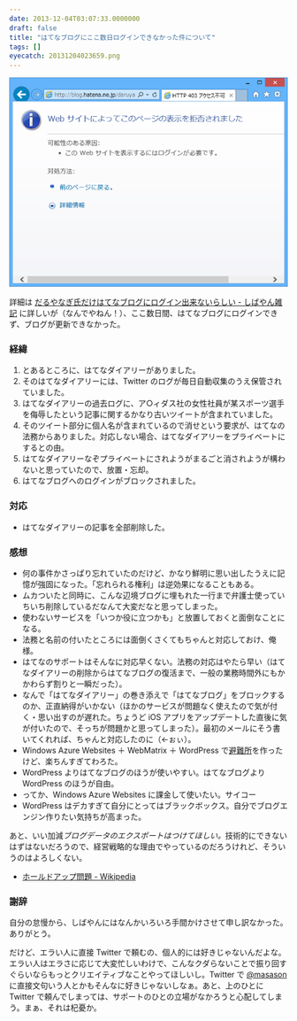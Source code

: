 ```yaml
---
date: 2013-12-04T03:07:33.0000000
draft: false
title: "はてなブログにここ数日ログインできなかった件について"
tags: []
eyecatch: 20131204023659.png
---
```

<p><span itemscope itemtype="http://schema.org/Photograph"><img src="20131204023659.png" alt="f:id:daruyanagi:20131204023659p:plain" title="f:id:daruyanagi:20131204023659p:plain" class="hatena-fotolife" itemprop="image"></span></p><p>詳細は <a href="http://shiba-yan.hatenablog.jp/entry/20131203/1386001153">&#x3060;&#x308B;&#x3084;&#x306A;&#x304E;&#x6C0F;&#x3060;&#x3051;&#x306F;&#x3066;&#x306A;&#x30D6;&#x30ED;&#x30B0;&#x306B;&#x30ED;&#x30B0;&#x30A4;&#x30F3;&#x51FA;&#x6765;&#x306A;&#x3044;&#x3089;&#x3057;&#x3044; - &#x3057;&#x3070;&#x3084;&#x3093;&#x96D1;&#x8A18;</a> に詳しいが（なんでやねん！）、ここ数日間、はてなブログにログインできず、ブログが更新できなかった。</p>

<div class="section">
<h3>経緯</h3>

<ol>
<li>とあるところに、はてなダイアリーがありました。</li>
<li>そのはてなダイアリーには、Twitter のログが毎日自動収集のうえ保管されていました。</li>
<li>はてなダイアリーの過去ログに、ア○ィダス社の女性社員が某スポーツ選手を侮辱したという記事に関するかなり古いツイートが含まれていました。</li>
<li>そのツイート部分に個人名が含まれているので消せという要求が、はてなの法務からありました。対応しない場合、はてなダイアリーをプライベートにするとの由。</li>
<li>はてなダイアリーなぞプライベートにされようがまるごと消されようが構わないと思っていたので、放置・忘却。</li>
<li>はてなブログへのログインがブロックされました。</li>
</ol>
</div>
<div class="section">
<h3>対応</h3>

<ul>
<li>はてなダイアリーの記事を全部削除した。</li>
</ul>
</div>
<div class="section">
<h3>感想</h3>

<ul>
<li>何の事件かさっぱり忘れていたのだけど、かなり鮮明に思い出したうえに記憶が強固になった。「忘れられる権利」は逆効果になることもある。</li>
<li>ムカついたと同時に、こんな辺境ブログに埋もれた一行まで弁護士使っていちいち削除しているだなんて大変だなと思ってしまった。</li>
<li>使わないサービスを「いつか役に立つかも」と放置しておくと面倒なことになる。</li>
<li>法務と名前の付いたところには面倒くさくてもちゃんと対応しておけ、俺様。</li>
<li>はてなのサポートはそんなに対応早くない。法務の対応はやたら早い（はてなダイアリーの削除からはてなブログの復活まで、一般の業務時間外にもかかわらず割りと一瞬だった）。</li>
<li>なんで「はてなダイアリー」の巻き添えで「はてなブログ」をブロックするのか、正直納得がいかない（ほかのサービスが問題なく使えたので気が付く・思い出すのが遅れた。ちょうど iOS アプリをアップデートした直後に気が付いたので、そっちが問題かと思ってしまった）。最初のメールにそう書いてくれれば、ちゃんと対応したのに（←ぉぃ）。</li>
<li>Windows Azure Websites ＋ WebMatrix ＋ WordPress で<a href="http://darulog.azurewebsites.net/">&#x907F;&#x96E3;&#x6240;</a>を作ったけど、楽ちんすぎてわろた。</li>
<li>WordPress よりはてなブログのほうが使いやすい。はてなブログより WordPress のほうが自由。</li>
<li>ってか、Windows Azure Websites に課金して使いたい。サイコー</li>
<li>WordPress はデカすぎて自分にとってはブラックボックス。自分でブログエンジン作りたい気持ちが高まった。</li>
</ul><p>あと、いい加減<i>ブログデータのエクスポートはつけてほしい。</i>技術的にできないはずはないだろうので、経営戦略的な理由でやっているのだろうけれど、そういうのはよろしくない。</p>

<ul>
<li><a href="http://ja.wikipedia.org/wiki/%E3%83%9B%E3%83%BC%E3%83%AB%E3%83%89%E3%82%A2%E3%83%83%E3%83%97%E5%95%8F%E9%A1%8C">&#x30DB;&#x30FC;&#x30EB;&#x30C9;&#x30A2;&#x30C3;&#x30D7;&#x554F;&#x984C; - Wikipedia</a></li>
</ul>
</div>
<div class="section">
<h3>謝辞</h3>
<p>自分の怠慢から、しばやんにはなんかいろいろ手間かけさせて申し訳なかった。ありがとう。</p><p>だけど、エラい人に直接 Twitter で頼むの、個人的には好きじゃないんだよな。エラい人はエラさに応じて大変忙しいわけで、こんなクダらないことで振り回すぐらいならもっとクリエイティブなことやってほしいし。Twitter で <a href="https://twitter.com/masason">@masason</a> に直接文句いう人とかもそんなに好きじゃないしなぁ。あと、上のひとに Twitter で頼んでしまっては、サポートのひとの立場がなかろうと心配してしまう。まぁ、それは杞憂か。</p>

</div>